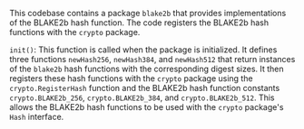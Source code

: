 This codebase contains a package `blake2b` that provides implementations of the BLAKE2b hash function. The code registers the BLAKE2b hash functions with the `crypto` package.

`init()`: This function is called when the package is initialized. It defines three functions `newHash256`, `newHash384`, and `newHash512` that return instances of the `blake2b` hash functions with the corresponding digest sizes. It then registers these hash functions with the `crypto` package using the `crypto.RegisterHash` function and the BLAKE2b hash function constants `crypto.BLAKE2b_256`, `crypto.BLAKE2b_384`, and `crypto.BLAKE2b_512`. This allows the BLAKE2b hash functions to be used with the `crypto` package's `Hash` interface.